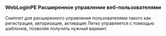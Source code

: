 
<meta http-equiv="Content-Type" content="text/html; charset=utf-8">
<h3>WebLoginPE Расширенное управление веб-пользователями</h3>
Сниппет для расширенного управления пользователями такого как регистрация, авторизация, активация Легко управляется с помощью шаблонов, позволяя получить нужный вариант.
